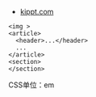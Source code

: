 * [kippt.com](http://kippt.com/)

```
<img >
<article>
  <header>...</header>
  ...
</article>
<section>
</section>
```

CSS单位：em
